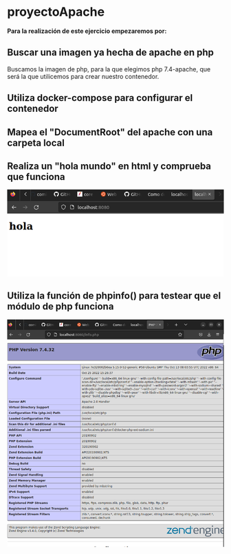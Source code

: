# proyectoApache

 **Para la realización de este ejercicio empezaremos por:**

## Buscar una imagen ya hecha de apache en php ##

  Buscamos la imagen de php, para la que elegimos php 7.4-apache, que será la que utilicemos para crear             nuestro contenedor. 

## Utiliza docker-compose para configurar el contenedor  ##

## Mapea el "DocumentRoot" del apache con una carpeta local ##

## Realiza un "hola mundo" en html y comprueba que funciona ##

![imagenhtml](hola.png)

## Utiliza la función de phpinfo() para testear que el módulo de php funciona ##

![imageninfo](php.png)
